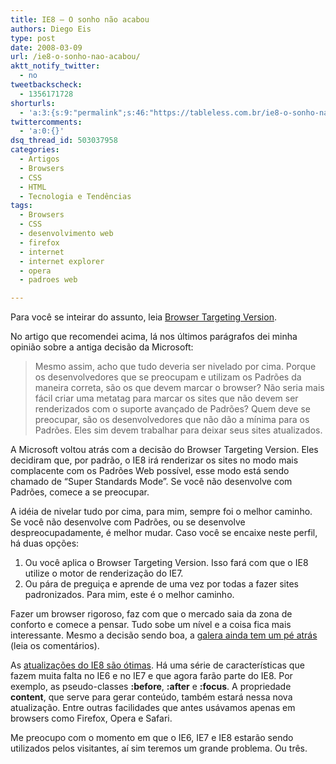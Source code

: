 ```yaml
---
title: IE8 – O sonho não acabou
authors: Diego Eis
type: post
date: 2008-03-09
url: /ie8-o-sonho-nao-acabou/
aktt_notify_twitter:
  - no
tweetbackscheck:
  - 1356171728
shorturls:
  - 'a:3:{s:9:"permalink";s:46:"https://tableless.com.br/ie8-o-sonho-nao-acabou";s:7:"tinyurl";s:26:"https://tinyurl.com/3loxnzk";s:4:"isgd";s:19:"https://is.gd/S8bQzB";}'
twittercomments:
  - 'a:0:{}'
dsq_thread_id: 503037958
categories:
  - Artigos
  - Browsers
  - CSS
  - HTML
  - Tecnologia e Tendências
tags:
  - Browsers
  - CSS
  - desenvolvimento web
  - firefox
  - internet
  - internet explorer
  - opera
  - padroes web

---
```

Para você se inteirar do assunto, leia [Browser Targeting Version][1]. 

No artigo que recomendei acima, lá nos últimos parágrafos dei minha opinião sobre a antiga decisão da Microsoft: 

> Mesmo assim, acho que tudo deveria ser nivelado por cima. Porque os desenvolvedores que se preocupam e utilizam os Padrões da maneira correta, são os que devem marcar o browser? Não seria mais fácil criar uma metatag para marcar os sites que não devem ser renderizados com o suporte avançado de Padrões? Quem deve se preocupar, são os desenvolvedores que não dão a mínima para os Padrões. Eles sim devem trabalhar para deixar seus sites atualizados. 

A Microsoft voltou atrás com a decisão do Browser Targeting Version. <!--more-->Eles decidiram que, por padrão, o IE8 irá renderizar os sites no modo mais complacente com os Padrões Web possível, esse modo está sendo chamado de &#8220;Super Standards Mode&#8221;. Se você não desenvolve com Padrões, comece a se preocupar.

A idéia de nivelar tudo por cima, para mim, sempre foi o melhor caminho. Se você não desenvolve com Padrões, ou se desenvolve despreocupadamente, é melhor mudar. Caso você se encaixe neste perfil, há duas opções:

  1. Ou você aplica o Browser Targeting Version. Isso fará com que o IE8 utilize o motor de renderização do IE7.
  2. Ou pára de preguiça e aprende de uma vez por todas a fazer sites padronizados. Para mim, este é o melhor caminho.

Fazer um browser rigoroso, faz com que o mercado saia da zona de conforto e comece a pensar. Tudo sobe um nível e a coisa fica mais interessante. Mesmo a decisão sendo boa, a [galera ainda tem um pé atrás][2] (leia os comentários).

As [atualizações do IE8 são ótimas][3]. Há uma série de características que fazem muita falta no IE6 e no IE7 e que agora farão parte do IE8. Por exemplo, as pseudo-classes **:before**, **:after** e **:focus**. A propriedade **content**, que serve para gerar conteúdo, também estará nessa nova atualização. Entre outras facilidades que antes usávamos apenas em browsers como Firefox, Opera e Safari.

Me preocupo com o momento em que o IE6, IE7 e IE8 estarão sendo utilizados pelos visitantes, aí sim teremos um grande problema. Ou três.

 [1]: https://tableless.com.br/ie8-targeting-version
 [2]: https://logbr.reflectivesurface.com/2008/03/04/ie8-compativel-por-padrao/
 [3]: https://msdn2.microsoft.com/en-us/library/cc304082(VS.85).aspx